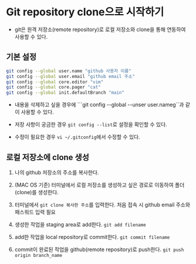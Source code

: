 # Git repository clone으로 시작하기
 - git은 원격 저장소(remote repository)로 로컬 저장소와 clone을 통해 연동하여 사용할 수 있다.

## 기본 설정
```zsh
git config --global user.name "github 사용자 이름"
git config --global user.email "github email 주소"
git config --global core.editor "vim" 
git config --global core.pager "cat"
git config --global init.defaultBranch "main"
```
* 내용을 삭제하고 싶을 경우에
```git config --global --unser user.nameg``과 같이 사용할 수 있다.

* 저장 사항이 궁금한 경우
```git config --list```로 설정을 확인할 수 있다.

* 수정이 필요한 경우
```vi ~/.gitconfig```에서 수정할 수 있다.
 
## 로컬 저장소에 clone 생성
1. 나의 github 저장소의 주소를 복사한다.
2. (MAC OS 기준) 터미널에서 로컬 저장소를 생성하고 싶은 경로로 이동하여 폴더(clone)를 생성한다.
3.  터미널에서 ```git clone 복사한 주소```를 입력한다.
	처음 접속 시 github email 주소와 패스워드 입력 필요
4. 생성한 작업을 staging area로 add한다.
	 ```git add filename```
5. add한 작업을 local repository로 commit한다. 
	```git commit filename```

6. commit이 완료된 작업을 github(remote repository)로 push한다.
	```git push origin branch_name```

